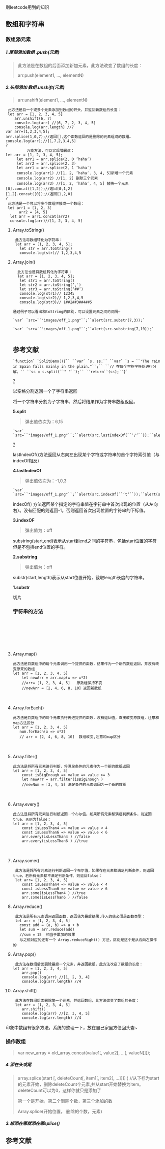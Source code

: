 

刷leetcode用到的知识

## 数组和字符串

 

### 数组添元素

##### 1.尾部添加数组 .push(元素)

> 此方法是在数组的后面添加新加元素，此方法改变了数组的长度：
>
> arr.push(element1, ..., elementN)

##### 2.头部添加 数组.unshift(元素)

> arr.unshift(element1, ..., elementN)

```
 此方法是将一个或多个元素添加到数组的开头，并返回新数组的长度：
 let arr = [1, 2, 3, 4, 5]
    arr.unshift(6, 7)
    console.log(arr) //[6, 7, 2, 3, 4, 5]
    console.log(arr.length) //7 
var arr=[1,2,3,4,5];
arr.splice(1,0,7);//返回[],这个函数返回的是删除的元素组成的数组。
console.log(arr);//[1,7,2,3,4,5]
?
   　　　　万能方法，可以实现增删改：
let arr = [1, 2, 3, 4, 5];
     let arr1 = arr.splice(2, 0 ‘haha‘)
     let arr2 = arr.splice(2, 3)
     let arr1 = arr.splice(2, 1 ‘haha‘)
     console.log(arr1) //[1, 2, ‘haha‘, 3, 4, 5]新增一个元素
     console.log(arr2) //[1, 2] 删除三个元素
     console.log(arr3) //[1, 2, ‘haha‘, 4, 5] 替换一个元素
[0].concat([1,2]);//返回[0,1,2]
[1,2].concat([0]);//返回[1,2,0]
?
 此方法是一个可以将多个数组拼接成一个数组：
 let arr1 = [1, 2, 3]
      arr2 = [4, 5]
  let arr = arr1.concat(arr2)
  console.log(arr)//[1, 2, 3, 4, 5]
```

1. Array.toString()

   ```
    此方法将数组转化为字符串：
    let arr = [1, 2, 3, 4, 5];
      let str = arr.toString()
      console.log(str)// 1,2,3,4,5
   ```

    

2. Array.join()

   ```
     此方法也是将数组转化为字符串：　　
     let arr = [1, 2, 3, 4, 5];
      let str1 = arr.toString()
      let str2 = arr.toString(‘,‘)
      let str3 = arr.toString(‘##‘)
      console.log(str1)// 12345
      console.log(str2)// 1,2,3,4,5
      console.log(str3)// 1##2##3##4##5
   ```

   ```
   通过例子可以看出和toString的区别，可以设置元素之间的间隔~ 
   ```

   ```
   `var` `src=``"images/off_1.png"``;``alert(src.substr(7,3));`
   ```

   ```
   `var` `src=``"images/off_1.png"``;``alert(src.substring(7,10));`
   ```

   ```
   
   ```

   ## 参考文献

    

    

   ```
   `function` `SplitDemo(){`` ``var` `s, ss;`` ``var` `s = ``"The rain in Spain falls mainly in the plain."``;`` ``// 在每个空格字符处进行分解。`` ``ss = s.split(``" "``);`` ``return``(ss);``}`
   ```

   [?](https://www.jb51.net/article/161321.htm#)

   以空格分割返回一个了字符串返回

   将一个字符串分割为子字符串，然后将结果作为字符串数组返回。

   **5.split**

   > 弹出值依次为：6,15

   ```
   `var` `src=``"images/off_1.png"``;``alert(src.lastIndexOf(``‘/‘``));``alert(src.lastIndexOf(``‘g‘``));`
   ```

   [?](https://www.jb51.net/article/161321.htm#)

   lastIndexOf()方法返回从右向左出现某个字符或字符串的首个字符索引值（与indexOf相反）

   **4.lastIndexOf**

   > 弹出值依次为：-1,0,3

   ```
   `var` `src=``"images/off_1.png"``;``alert(src.indexOf(``‘t‘``));``alert(src.indexOf(``‘i‘``));``alert(src.indexOf(``‘g‘``));`
   ```

   indexOf() 方法返回某个指定的字符串值在字符串中首次出现的位置（从左向右）。没有匹配的则返回-1，否则返回首次出现位置的字符串的下标值。

   **3.indexOF**

   > 弹出值为：off

   substring(start,end)表示从start到end之间的字符串，包括start位置的字符但是不包括end位置的字符。

   **2.substring**

   > 弹出值为：off

   substr(start,length)表示从start位置开始，截取length长度的字符串。

   **1.substr**

   切片

   ### 字符串的方法

    

    

    

    

    

   　　

    

   　

   　　

    

 

 

 

1. Array.map()

   ```
   此方法是将数组中的每个元素调用一个提供的函数，结果作为一个新的数组返回，并没有改变原来的数组
   let arr = [1, 2, 3, 4, 5]
       let newArr = arr.map(x => x*2)
       //arr= [1, 2, 3, 4, 5]   原数组保持不变
       //newArr = [2, 4, 6, 8, 10] 返回新数组
   ```

   　　

    

2. Array.forEach()

   ```
   此方法是将数组中的每个元素执行传进提供的函数，没有返回值，直接改变原数组，注意和map方法区分
   let arr = [1, 2, 3, 4, 5]
      num.forEach(x => x*2)
      // arr = [2, 4, 6, 8, 10]  数组改变,注意和map区分
   ```

   　　

    

3. Array.filter()

   ```
   此方法是将所有元素进行判断，将满足条件的元素作为一个新的数组返回
   let arr = [1, 2, 3, 4, 5]
       const isBigEnough => value => value >= 3
       let newArr = arr.filter(isBigEnough )
       //newNum = [3, 4, 5] 满足条件的元素返回为一个新的数组
   ```

   　　

    

4. Array.every()

   ```
   此方法是将所有元素进行判断返回一个布尔值，如果所有元素都满足判断条件，则返回true，否则为false：
   let arr = [1, 2, 3, 4, 5]
       const isLessThan4 => value => value < 4
       const isLessThan6 => value => value < 6
       arr.every(isLessThan4 ) //false
       arr.every(isLessThan6 ) //true
   ```

   　　

    

5. Array.some()

   ```
    此方法是将所有元素进行判断返回一个布尔值，如果存在元素都满足判断条件，则返回true，若所有元素都不满足判断条件，则返回false：
    let arr= [1, 2, 3, 4, 5]
       const isLessThan4 => value => value < 4
       const isLessThan6 => value => value > 6
       arr.some(isLessThan4 ) //true
       arr.some(isLessThan6 ) //false
   ```

    

6. Array.reduce()

   ```
    此方法是所有元素调用返回函数，返回值为最后结果,传入的值必须是函数类型：
    let arr = [1, 2, 3, 4, 5]
      const add = (a, b) => a + b
      let sum = arr.reduce(add)
      //sum = 15  相当于累加的效果
      与之相对应的还有一个 Array.reduceRight() 方法，区别是这个是从右向左操作的
   ```

    

7. Array.pop()

   ```
    此方法在数组后面删除最后一个元素，并返回数组，此方法改变了数组的长度：
   let arr = [1, 2, 3, 4, 5]
       arr.pop()
       console.log(arr) //[1, 2, 3, 4]
       console.log(arr.length) //4
   ```

    

8. Array.shift()

   ```
    此方法在数组后面删除第一个元素，并返回数组，此方法改变了数组的长度：
    let arr = [1, 2, 3, 4, 5]
       arr.shift()
       console.log(arr) //[2, 3, 4, 5]
       console.log(arr.length) //4 
   ```

    

印象中数组有很多方法，系统的整理一下，放在自己家里方便回头查~

### 操作数组

> var new_array = old_array.concat(value1[, value2[, ...[, valueN]]]);

##### 4.添在头或尾

> array.splice(start [, deleteCount[, item1[, item2[, ...]]]] ) //从下标为start的元素开始，删除deleteCount个元素,并从start开始替换为item。deleteCount可以为0，这样你就只是添加了
>
> 第一个是开始，第二个删除个数，第三个添加的数
>
> Array.splice(开始位置， 删除的个数，元素)

##### 3.想添在哪就添在哪splice()

 

## 参考文献